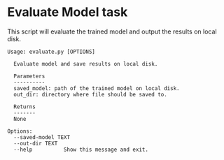 # Evaluate Model task

This script will evaluate the trained model and output the results on local disk.

```
Usage: evaluate.py [OPTIONS]

  Evaluate model and save results on local disk.

  Parameters
  ----------
  saved_model: path of the trained model on local disk.
  out_dir: directory where file should be saved to.

  Returns
  ------- 
  None

Options:
  --saved-model TEXT
  --out-dir TEXT
  --help          Show this message and exit.
```

